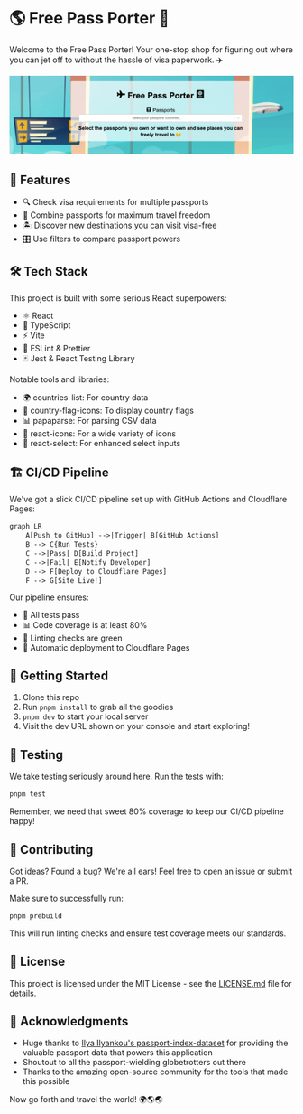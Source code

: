 # 🌎 Free Pass Porter 🛂

Welcome to the Free Pass Porter! Your one-stop shop for figuring out where you can jet off to without the hassle of visa paperwork. ✈️

![application screenshot](doc/screens/app_screenshot.png)

## 🚀 Features

- 🔍 Check visa requirements for multiple passports
- 🧮 Combine passports for maximum travel freedom
- 🏝️ Discover new destinations you can visit visa-free
- 🎛️ Use filters to compare passport powers

## 🛠️ Tech Stack

This project is built with some serious React superpowers:

- ⚛️ React
- 📘 TypeScript
- ⚡ Vite
- 🧹 ESLint & Prettier
- 🃏 Jest & React Testing Library

Notable tools and libraries:

- 🌍 countries-list: For country data
- 🚩 country-flag-icons: To display country flags
- 📊 papaparse: For parsing CSV data
- 🎨 react-icons: For a wide variety of icons
- 🔽 react-select: For enhanced select inputs

## 🏗️ CI/CD Pipeline

We've got a slick CI/CD pipeline set up with GitHub Actions and Cloudflare Pages:

```mermaid
graph LR
    A[Push to GitHub] -->|Trigger| B[GitHub Actions]
    B --> C{Run Tests}
    C -->|Pass| D[Build Project]
    C -->|Fail| E[Notify Developer]
    D --> F[Deploy to Cloudflare Pages]
    F --> G[Site Live!]
```

Our pipeline ensures:

- 🧪 All tests pass
- 📊 Code coverage is at least 80%
- 🚦 Linting checks are green
- 🚀 Automatic deployment to Cloudflare Pages

## 🚀 Getting Started

1. Clone this repo
2. Run `pnpm install` to grab all the goodies
3. `pnpm dev` to start your local server
4. Visit the dev URL shown on your console and start exploring!

## 🧪 Testing

We take testing seriously around here. Run the tests with:

```bash
pnpm test
```

Remember, we need that sweet 80% coverage to keep our CI/CD pipeline happy!

## 🤝 Contributing

Got ideas? Found a bug? We're all ears! Feel free to open an issue or submit a PR.

Make sure to successfully run:

```bash
pnpm prebuild
```

This will run linting checks and ensure test coverage meets our standards.

## 📜 License

This project is licensed under the MIT License - see the [LICENSE.md](LICENSE.md) file for details.

## 🙌 Acknowledgments

- Huge thanks to [Ilya Ilyankou's passport-index-dataset](https://github.com/ilyankou/passport-index-dataset) for providing the valuable passport data that powers this application
- Shoutout to all the passport-wielding globetrotters out there
- Thanks to the amazing open-source community for the tools that made this possible

Now go forth and travel the world! 🌍🌎🌏
